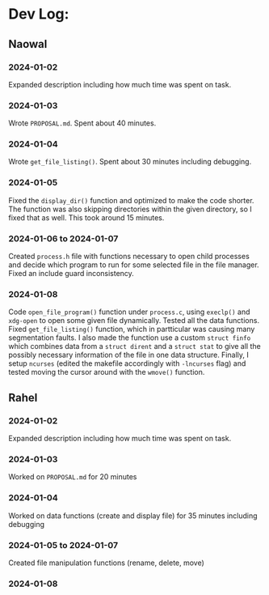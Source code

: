 # Dev Log:

## Naowal

### 2024-01-02
Expanded description including how much time was spent on task.

### 2024-01-03
Wrote `PROPOSAL.md`. Spent about 40 minutes.

### 2024-01-04
Wrote `get_file_listing()`. Spent about 30 minutes including debugging.

### 2024-01-05
Fixed the `display_dir()` function and optimized to make the code shorter. The function was also skipping directories within the given directory, so I fixed that as well. This took around 15 minutes.

### 2024-01-06 to 2024-01-07
Created `process.h` file with functions necessary to open child processes and decide which program to run for some selected file in the file manager. Fixed an include guard inconsistency. 

### 2024-01-08
Code `open_file_program()` function under `process.c`, using `execlp()` and `xdg-open` to open some given file dynamically. Tested all the data functions. Fixed `get_file_listing()` function, which in partticular was causing many segmentation faults. I also made the function use a custom `struct finfo` which combines data from a `struct dirent` and a `struct stat` to give all the possibly necessary information of the file in one data structure. Finally, I setup `ncurses` (edited the makefile accordingly with `-lncurses` flag) and tested moving the cursor around with the `wmove()` function.

## Rahel

### 2024-01-02
Expanded description including how much time was spent on task.

### 2024-01-03
Worked on `PROPOSAL.md` for 20 minutes

### 2024-01-04
Worked on data functions (create and display file) for 35 minutes including debugging

### 2024-01-05 to 2024-01-07
Created file manipulation functions (rename, delete, move)

### 2024-01-08
